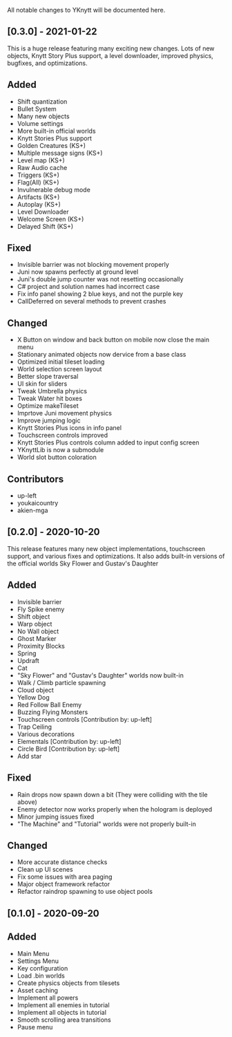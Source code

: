 All notable changes to YKnytt will be documented here.

## [0.3.0] - 2021-01-22

This is a huge release featuring many exciting new changes. Lots of new objects, Knytt Story Plus support,
a level downloader, improved physics, bugfixes, and optimizations.

## Added
- Shift quantization
- Bullet System
- Many new objects
- Volume settings
- More built-in official worlds
- Knytt Stories Plus support
- Golden Creatures (KS+)
- Multiple message signs (KS+)
- Level map (KS+)
- Raw Audio cache
- Triggers (KS+)
- Flag(All) (KS+)
- Invulnerable debug mode
- Artifacts (KS+)
- Autoplay (KS+)
- Level Downloader
- Welcome Screen (KS+)
- Delayed Shift (KS+)

## Fixed
- Invisible barrier was not blocking movement properly
- Juni now spawns perfectly at ground level
- Juni's double jump counter was not resetting occasionally
- C# project and solution names had incorrect case
- Fix info panel showing 2 blue keys, and not the purple key
- CallDeferred on several methods to prevent crashes

## Changed
- X Button on window and back button on mobile now close the main menu
- Stationary animated objects now dervice from a base class
- Optimized initial tileset loading
- World selection screen layout
- Better slope traversal
- UI skin for sliders
- Tweak Umbrella physics
- Tweak Water hit boxes
- Optimize makeTileset
- Imprtove Juni movement physics
- Improve jumping logic
- Knytt Stories Plus icons in info panel
- Touchscreen controls improved
- Knytt Stories Plus controls column added to input config screen
- YKnyttLib is now a submodule
- World slot button coloration

## Contributors
- up-left
- youkaicountry
- akien-mga

## [0.2.0] - 2020-10-20

This release features many new object implementations, touchscreen support, and various fixes and optimizations.
It also adds built-in versions of the official worlds Sky Flower and Gustav's Daughter

## Added
- Invisible barrier
- Fly Spike enemy
- Shift object
- Warp object
- No Wall object
- Ghost Marker
- Proximity Blocks
- Spring
- Updraft
- Cat
- "Sky Flower" and "Gustav's Daughter" worlds now built-in
- Walk / Climb particle spawning
- Cloud object
- Yellow Dog
- Red Follow Ball Enemy
- Buzzing Flying Monsters
- Touchscreen controls [Contribution by: up-left]
- Trap Ceiling
- Various decorations
- Elementals [Contribution by: up-left]
- Circle Bird [Contribution by: up-left]
- Add star

## Fixed
- Rain drops now spawn down a bit (They were colliding with the tile above)
- Enemy detector now works properly when the hologram is deployed
- Minor jumping issues fixed
- "The Machine" and "Tutorial" worlds were not properly built-in

## Changed
- More accurate distance checks
- Clean up UI scenes
- Fix some issues with area paging
- Major object framework refactor
- Refactor raindrop spawning to use object pools

## [0.1.0] - 2020-09-20

## Added

- Main Menu
- Settings Menu
- Key configuration
- Load .bin worlds
- Create physics objects from tilesets
- Asset caching
- Implement all powers
- Implement all enemies in tutorial
- Implement all objects in tutorial
- Smooth scrolling area transitions
- Pause menu
